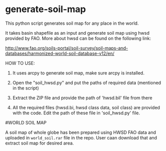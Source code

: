 # generate-soil-map
This python script generates soil map for any place in the world. 

It takes basin shapefile as an input and generate soil map using hwsd provided by FAO. More about hwsd can be found on the following link:

http://www.fao.org/soils-portal/soil-survey/soil-maps-and-databases/harmonized-world-soil-database-v12/en/

HOW TO USE:

1. It uses arcpy to generate soil map, make sure arcpy is installed.

2. Open the "soil_hwsd.py" and put the paths of required data (mentioned in the script)

3. Extract the ZIP file and provide the path of 'hwsd.bil' file from there

4. All the required files (hwsd.bi, hwsd class data, soil class) are provided with the code. Edit the path of these file in 'soil_hwsd.py' file.

#WORLD SOIL MAP

A soil map of whole globe has been prepared using HWSD FAO data and uploaded in `world_soil.rar` file in the repo. User caan download that and extract soil map for desired area.
